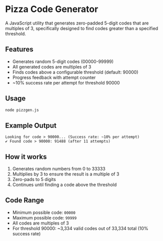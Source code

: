 # Pizza Code Generator

A JavaScript utility that generates zero-padded 5-digit codes that are multiples of 3, specifically designed to find codes greater than a specified threshold.

## Features

- Generates random 5-digit codes (00000-99999)
- All generated codes are multiples of 3
- Finds codes above a configurable threshold (default: 90000)
- Progress feedback with attempt counter
- ~10% success rate per attempt for threshold 90000

## Usage

```bash
node pizzgen.js
```

## Example Output

```
Looking for code > 90000... (Success rate: ~10% per attempt)
✔ Found code > 90000: 91488 (after 11 attempts)
```

## How it works

1. Generates random numbers from 0 to 33333
2. Multiplies by 3 to ensure the result is a multiple of 3
3. Zero-pads to 5 digits
4. Continues until finding a code above the threshold

## Code Range

- Minimum possible code: `00000`
- Maximum possible code: `99999`
- All codes are multiples of 3
- For threshold 90000: ~3,334 valid codes out of 33,334 total (10% success rate)
